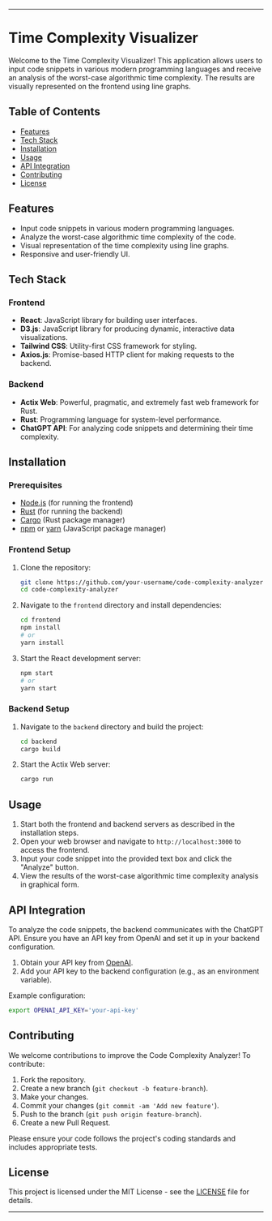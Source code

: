 
---

# Time Complexity Visualizer

Welcome to the Time Complexity Visualizer! This application allows users to input code snippets in various modern programming languages and receive an analysis of the worst-case algorithmic time complexity. The results are visually represented on the frontend using line graphs.

## Table of Contents

- [Features](#features)
- [Tech Stack](#tech-stack)
- [Installation](#installation)
- [Usage](#usage)
- [API Integration](#api-integration)
- [Contributing](#contributing)
- [License](#license)

## Features

- Input code snippets in various modern programming languages.
- Analyze the worst-case algorithmic time complexity of the code.
- Visual representation of the time complexity using line graphs.
- Responsive and user-friendly UI.

## Tech Stack

### Frontend

- **React**: JavaScript library for building user interfaces.
- **D3.js**: JavaScript library for producing dynamic, interactive data visualizations.
- **Tailwind CSS**: Utility-first CSS framework for styling.
- **Axios.js**: Promise-based HTTP client for making requests to the backend.

### Backend

- **Actix Web**: Powerful, pragmatic, and extremely fast web framework for Rust.
- **Rust**: Programming language for system-level performance.
- **ChatGPT API**: For analyzing code snippets and determining their time complexity.

## Installation

### Prerequisites

- [Node.js](https://nodejs.org/) (for running the frontend)
- [Rust](https://www.rust-lang.org/) (for running the backend)
- [Cargo](https://doc.rust-lang.org/cargo/getting-started/installation.html) (Rust package manager)
- [npm](https://www.npmjs.com/get-npm) or [yarn](https://yarnpkg.com/) (JavaScript package manager)

### Frontend Setup

1. Clone the repository:
    ```bash
    git clone https://github.com/your-username/code-complexity-analyzer.git
    cd code-complexity-analyzer
    ```

2. Navigate to the `frontend` directory and install dependencies:
    ```bash
    cd frontend
    npm install
    # or
    yarn install
    ```

3. Start the React development server:
    ```bash
    npm start
    # or
    yarn start
    ```

### Backend Setup

1. Navigate to the `backend` directory and build the project:
    ```bash
    cd backend
    cargo build
    ```

2. Start the Actix Web server:
    ```bash
    cargo run
    ```

## Usage

1. Start both the frontend and backend servers as described in the installation steps.
2. Open your web browser and navigate to `http://localhost:3000` to access the frontend.
3. Input your code snippet into the provided text box and click the "Analyze" button.
4. View the results of the worst-case algorithmic time complexity analysis in graphical form.

## API Integration

To analyze the code snippets, the backend communicates with the ChatGPT API. Ensure you have an API key from OpenAI and set it up in your backend configuration.

1. Obtain your API key from [OpenAI](https://beta.openai.com/signup/).
2. Add your API key to the backend configuration (e.g., as an environment variable).

Example configuration:

```sh
export OPENAI_API_KEY='your-api-key'
```

## Contributing

We welcome contributions to improve the Code Complexity Analyzer! To contribute:

1. Fork the repository.
2. Create a new branch (`git checkout -b feature-branch`).
3. Make your changes.
4. Commit your changes (`git commit -am 'Add new feature'`).
5. Push to the branch (`git push origin feature-branch`).
6. Create a new Pull Request.

Please ensure your code follows the project's coding standards and includes appropriate tests.

## License

This project is licensed under the MIT License - see the [LICENSE](LICENSE) file for details.

---
